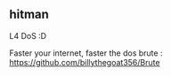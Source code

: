 ## hitman
L4 DoS :D

Faster your internet, faster the dos
brute : https://github.com/billythegoat356/Brute
